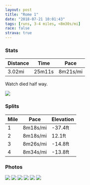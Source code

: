 ```yaml
---
layout: post
title: "Rome 1"
date: "2018-07-21 10:01:43"
tags: [runs, 3-4 miles, <8m30s/mi]
race: false
strava: true
---
```


### Stats

| Distance | Time | Pace |
|----------|------|------|
|3.02mi|25m11s|8m21s/mi|

Watch died half way.

<img src='https://maps.googleapis.com/maps/api/staticmap?maptype=roadmap&path=enc:knt~FwjckAaOcDTbKkB`HyWt^qNxKkGhBaEkCaBmJwE|@RaOsEaUsLoHcELwPjKw^rKx@s@E}HvZkFvReMrIX&key=AIzaSyC1MId7bFpkLXNAaYhBSTb8jLyiSqzbDtM&size=800x800&markers=color:yellow|label:S|41.88918,12.4742&markers=color:green|label:F|41.90500000000001,12.47492'>

### Splits

| Mile | Pace | Elevation |
|------|------|-----------|
|1|8m18s/mi|-37.4ft|
|2|8m18s/mi|12.1ft|
|3|8m26s/mi|-14.8ft|
|4|8m34s/mi|-13.8ft|

### Photos
<img src='https://dgtzuqphqg23d.cloudfront.net/JHuoeXceTjifHK9qI5QtcyuDg5LMojYsJ_ewCXNmPtU-576x768.jpg'>

<img src='https://dgtzuqphqg23d.cloudfront.net/VCaUFAEA9K-njtfzUPjXd7H9_dEubTsWFb_mkEch0Yo-768x576.jpg'>

<img src='https://dgtzuqphqg23d.cloudfront.net/TwNmLXioTYQ1USHpydzZw5J_XN5nM19PGjAtUjU1Klg-768x575.jpg'>

<img src='https://dgtzuqphqg23d.cloudfront.net/2iYWUCKdG9Ievt5a6b1dsQr7XC78_fzgkT4u7saXCQk-576x768.jpg'>

<img src='https://dgtzuqphqg23d.cloudfront.net/hK_6Pza0uhBaUChMxaHZjbjs6d32FZ3SCYIveBMITfM-768x767.jpg'>

<img src='https://dgtzuqphqg23d.cloudfront.net/vaRJQD16lYzQpv1Fwb-F2Hxs0QKQzIqP6BaDsRFrxfQ-768x768.jpg'>
